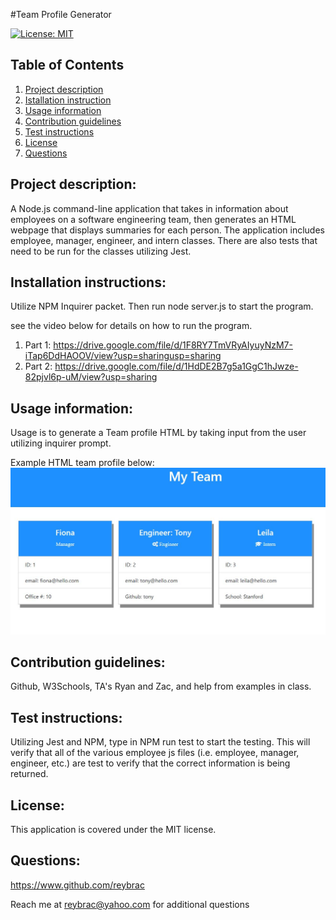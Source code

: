 #Team Profile Generator

[![License: MIT](https://img.shields.io/badge/License-MIT-yellow.svg)](https://opensource.org/licenses/MIT)

## Table of Contents
1. [Project description](#Project-description)
2. [Istallation instruction](#Installaton-instructions)
3. [Usage information](#Usage-information)
4. [Contribution guidelines](#Contribution-guidelines)
5. [Test instructions](#Test-instructions)
6. [License](#License)
7. [Questions](#Questions)

## Project description: 
A Node.js command-line application that takes in information about employees on a software engineering team, then generates an HTML webpage that displays summaries for each person. The application includes employee, manager, engineer, and intern classes. There are also tests that need to be run for the classes utilizing Jest.

## Installation instructions: 
Utilize NPM Inquirer packet. Then run node server.js to start the program.

see the video below for details on how to run the program. 

1. Part 1: https://drive.google.com/file/d/1F8RY7TmVRyAIyuyNzM7-iTap6DdHAOOV/view?usp=sharingusp=sharing
2. Part 2: https://drive.google.com/file/d/1HdDE2B7g5a1GgC1hJwze-82pjvl6p-uM/view?usp=sharing

## Usage information: 
Usage is to generate a Team profile HTML by taking input from the user utilizing inquirer prompt. 

Example HTML team profile below:
![alt TeamProfile](https://github.com/reybrac/Team_profile_generator/blob/main/dist/Pictures/Team-profile-generator.JPG?raw=true)


## Contribution guidelines: 
Github, W3Schools, TA's Ryan and Zac, and help from examples in class.

## Test instructions: 
Utilizing Jest and NPM, type in NPM run test to start the testing. This will verify that all of the various employee js files (i.e. employee, manager, engineer, etc.) are test to verify that the correct information is being returned. 

## License: 
This application is covered under the MIT license.

## Questions: 
https://www.github.com/reybrac

Reach me at reybrac@yahoo.com for additional questions
